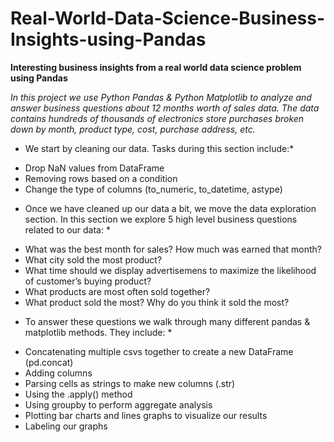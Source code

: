 # Real-World-Data-Science-Business-Insights-using-Pandas

**Interesting business insights from a real world data science problem using Pandas**

_In this project we use Python Pandas & Python Matplotlib to analyze and answer business questions about 12 months worth of sales data. The data contains hundreds of thousands of electronics store purchases broken down by month, product type, cost, purchase address, etc._

* We start by cleaning our data. Tasks during this section include:*
- Drop NaN values from DataFrame
- Removing rows based on a condition
- Change the type of columns (to_numeric, to_datetime, astype)

* Once we have cleaned up our data a bit, we move the data exploration section. In this section we explore 5 high level business questions related to our data: *
- What was the best month for sales? How much was earned that month?
- What city sold the most product?
- What time should we display advertisemens to maximize the likelihood of customer’s buying product?
- What products are most often sold together?
- What product sold the most? Why do you think it sold the most?

* To answer these questions we walk through many different pandas & matplotlib methods. They include: *
- Concatenating multiple csvs together to create a new DataFrame (pd.concat)
- Adding columns
- Parsing cells as strings to make new columns (.str)
- Using the .apply() method
- Using groupby to perform aggregate analysis
- Plotting bar charts and lines graphs to visualize our results
- Labeling our graphs
